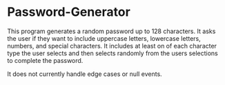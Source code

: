 # Password-Generator

This program generates a random password up to 128 characters.
It asks the user if they want to include uppercase letters, lowercase letters, numbers, and special characters.
It includes at least on of each character type the user selects and then selects randomly from the users selections to complete the password.

It does not currently handle edge cases or null events.